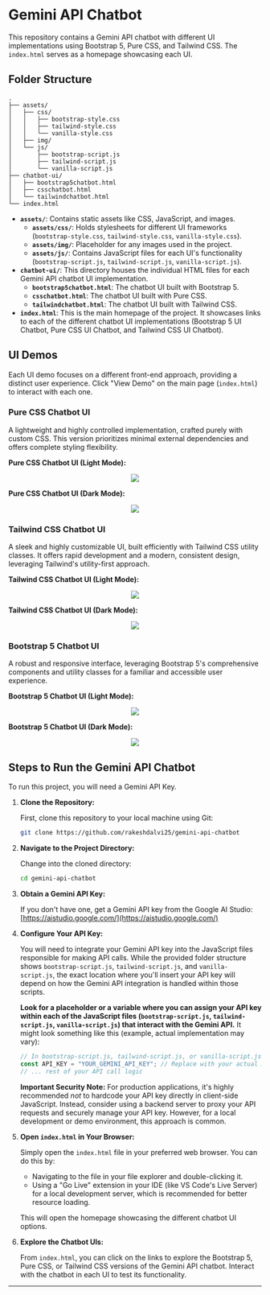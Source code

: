 # Gemini API Chatbot

This repository contains a Gemini API chatbot with different UI implementations using Bootstrap 5, Pure CSS, and Tailwind CSS. The `index.html` serves as a homepage showcasing each UI.

## Folder Structure

```
.
├── assets/
│   ├── css/
│   │   ├── bootstrap-style.css
│   │   ├── tailwind-style.css
│   │   └── vanilla-style.css
│   ├── img/
│   └── js/
│       ├── bootstrap-script.js
│       ├── tailwind-script.js
│       └── vanilla-script.js
├── chatbot-ui/
│   ├── bootstrap5chatbot.html
│   ├── csschatbot.html
│   └── tailwindchatbot.html
└── index.html
```

  * **`assets/`**: Contains static assets like CSS, JavaScript, and images.
      * **`assets/css/`**: Holds stylesheets for different UI frameworks (`bootstrap-style.css`, `tailwind-style.css`, `vanilla-style.css`).
      * **`assets/img/`**: Placeholder for any images used in the project.
      * **`assets/js/`**: Contains JavaScript files for each UI's functionality (`bootstrap-script.js`, `tailwind-script.js`, `vanilla-script.js`).
  * **`chatbot-ui/`**: This directory houses the individual HTML files for each Gemini API chatbot UI implementation.
      * **`bootstrap5chatbot.html`**: The chatbot UI built with Bootstrap 5.
      * **`csschatbot.html`**: The chatbot UI built with Pure CSS.
      * **`tailwindchatbot.html`**: The chatbot UI built with Tailwind CSS.
  * **`index.html`**: This is the main homepage of the project. It showcases links to each of the different chatbot UI implementations (Bootstrap 5 UI Chatbot, Pure CSS UI Chatbot, and Tailwind CSS UI Chatbot).

## UI Demos

Each UI demo focuses on a different front-end approach, providing a distinct user experience. Click "View Demo" on the main page (`index.html`) to interact with each one.

### Pure CSS Chatbot UI

A lightweight and highly controlled implementation, crafted purely with custom CSS. This version prioritizes minimal external dependencies and offers complete styling flexibility.

**Pure CSS Chatbot UI (Light Mode):**
<div align="center">
  <img src="https://rakeshdalvi25.github.io/gemini-api-chatbot/assets/img/screenshots/css-light.png">
</div>

**Pure CSS Chatbot UI (Dark Mode):**
<div align="center">
  <img src="https://rakeshdalvi25.github.io/gemini-api-chatbot/assets/img/screenshots/css-dark.png">
</div>

### Tailwind CSS Chatbot UI

A sleek and highly customizable UI, built efficiently with Tailwind CSS utility classes. It offers rapid development and a modern, consistent design, leveraging Tailwind's utility-first approach.

**Tailwind CSS Chatbot UI (Light Mode):**
<div align="center">
  <img src="https://rakeshdalvi25.github.io/gemini-api-chatbot/assets/img/screenshots/tailwind-light.png">
</div>

**Tailwind CSS Chatbot UI (Dark Mode):**
<div align="center">
  <img src="https://rakeshdalvi25.github.io/gemini-api-chatbot/assets/img/screenshots/tailwind-dark.png">
</div>


### Bootstrap 5 Chatbot UI

A robust and responsive interface, leveraging Bootstrap 5's comprehensive components and utility classes for a familiar and accessible user experience.

**Bootstrap 5 Chatbot UI (Light Mode):**
<div align="center">
  <img src="https://rakeshdalvi25.github.io/gemini-api-chatbot/assets/img/screenshots/bs5-light.png">
</div>

**Bootstrap 5 Chatbot UI (Dark Mode):**
<div align="center">
  <img src="https://rakeshdalvi25.github.io/gemini-api-chatbot/assets/img/screenshots/bs5-dark.png">
</div>


## Steps to Run the Gemini API Chatbot

To run this project, you will need a Gemini API Key.

1.  **Clone the Repository:**

    First, clone this repository to your local machine using Git:

    ```bash
    git clone https://github.com/rakeshdalvi25/gemini-api-chatbot
    ```

2.  **Navigate to the Project Directory:**

    Change into the cloned directory:

    ```bash
    cd gemini-api-chatbot
    ```

3.  **Obtain a Gemini API Key:**

    If you don't have one, get a Gemini API key from the Google AI Studio:
    [https://aistudio.google.com/](https://aistudio.google.com/)

4.  **Configure Your API Key:**

    You will need to integrate your Gemini API key into the JavaScript files responsible for making API calls. While the provided folder structure shows `bootstrap-script.js`, `tailwind-script.js`, and `vanilla-script.js`, the exact location where you'll insert your API key will depend on how the Gemini API integration is handled within those scripts.

    **Look for a placeholder or a variable where you can assign your API key within each of the JavaScript files (`bootstrap-script.js`, `tailwind-script.js`, `vanilla-script.js`) that interact with the Gemini API.** It might look something like this (example, actual implementation may vary):

    ```javascript
    // In bootstrap-script.js, tailwind-script.js, or vanilla-script.js
    const API_KEY = "YOUR_GEMINI_API_KEY"; // Replace with your actual API key
    // ... rest of your API call logic
    ```

    **Important Security Note:** For production applications, it's highly recommended *not* to hardcode your API key directly in client-side JavaScript. Instead, consider using a backend server to proxy your API requests and securely manage your API key. However, for a local development or demo environment, this approach is common.

5.  **Open `index.html` in Your Browser:**

    Simply open the `index.html` file in your preferred web browser. You can do this by:

      * Navigating to the file in your file explorer and double-clicking it.
      * Using a "Go Live" extension in your IDE (like VS Code's Live Server) for a local development server, which is recommended for better resource loading.

    This will open the homepage showcasing the different chatbot UI options.

6.  **Explore the Chatbot UIs:**

    From `index.html`, you can click on the links to explore the Bootstrap 5, Pure CSS, or Tailwind CSS versions of the Gemini API chatbot. Interact with the chatbot in each UI to test its functionality.

-----